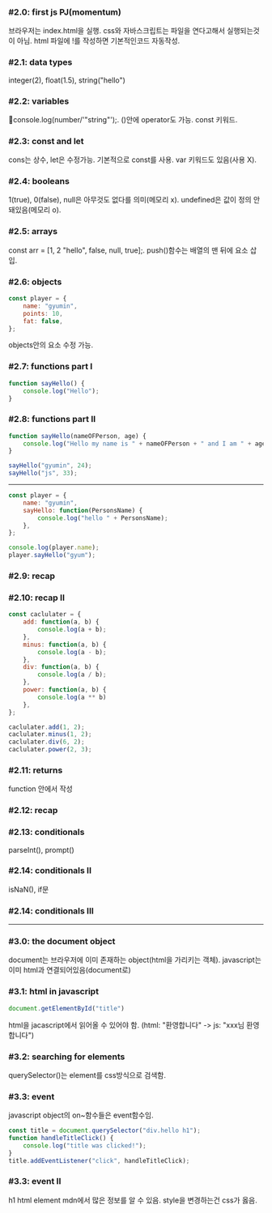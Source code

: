 ### #2.0: first js PJ(momentum)
브라우저는 index.html을 실행. css와 자바스크립트는 파일을 연다고해서 실행되는것이 아님. html 파일에 !를 작성하면 기본적인코드 자동작성.

### #2.1: data types
integer(2), float(1.5), string("hello")

### #2.2: variables
console.log(number/'"string"');. ()안에 operator도 가능. const 키워드.

### #2.3: const and let
cons는 상수, let은 수정가능. 기본적으로 const를 사용. var 키워드도 있음(사용 X).

### #2.4: booleans
1(true), 0(false), null은 아무것도 없다를 의미(메모리 x). undefined은 값이 정의 안돼있음(메모리 o).

### #2.5: arrays
const arr = [1, 2 "hello", false, null, true];. push()함수는 배열의 맨 뒤에 요소 삽입.

### #2.6: objects
```javascript
const player = {
    name: "gyumin", 
    points: 10,
    fat: false,
};
```
objects안의 요소 수정 가능.

### #2.7: functions part I
```javascript
function sayHello() {
    console.log("Hello");
}
```

### #2.8: functions part II
```javascript
function sayHello(nameOFPerson, age) {
    console.log("Hello my name is " + nameOFPerson + " and I am " + age);
}

sayHello("gyumin", 24);
sayHello("js", 33);
```
--------------------------------------
```javascript
const player = {
    name: "gyumin",
    sayHello: function(PersonsName) {
        console.log("hello " + PersonsName);
    },
};

console.log(player.name);
player.sayHello("gyum");
```

### #2.9: recap

### #2.10: recap II
```javascript
const caclulater = {
    add: function(a, b) {
        console.log(a + b);
    },
    minus: function(a, b) {
        console.log(a - b);
    },
    div: function(a, b) {
        console.log(a / b);
    },
    power: function(a, b) {
        console.log(a ** b)
    },
};

caclulater.add(1, 2);
caclulater.minus(1, 2);
caclulater.div(6, 2);
caclulater.power(2, 3);
```

### #2.11: returns
function 안에서 작성

### #2.12: recap

### #2.13: conditionals
parseInt(), prompt()

### #2.14: conditionals II
isNaN(), if문

### #2.14: conditionals III

---------------
### #3.0: the document object
document는 브라우저에 이미 존재하는 object(html을 가리키는 객체). javascript는 이미 html과 연결되어있음(document로)

### #3.1: html in javascript
```javascript
document.getElementById("title")
```
html을 jacascript에서 읽어올 수 있어야 함. (html: "환영합니다" -> js: "xxx님 환영합니다")

### #3.2: searching for elements
querySelector()는 element를 css방식으로 검색함.

### #3.3: event
javascript object의 on~함수들은 event함수임.
```javascript
const title = document.querySelector("div.hello h1");
function handleTitleClick() {
    console.log("title was clicked!");
}
title.addEventListener("click", handleTitleClick);
```

### #3.3: event II
h1 html element mdn에서 많은 정보를 알 수 있음. style을 변경하는건 css가 옳음.
